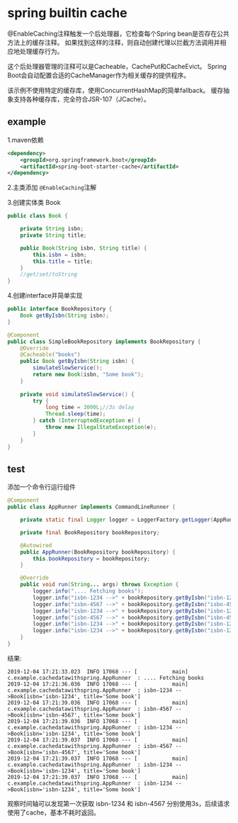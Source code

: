 # spring builtin cache

@EnableCaching注释触发一个后处理器，它检查每个Spring bean是否存在公共方法上的缓存注释。 
如果找到这样的注释，则自动创建代理以拦截方法调用并相应地处理缓存行为。

这个后处理器管理的注释可以是Cacheable，CachePut和CacheEvict。 Spring Boot会自动配置合适的CacheManager作为相关缓存的提供程序。

该示例不使用特定的缓存库，使用ConcurrentHashMap的简单fallback。 缓存抽象支持各种缓存库，完全符合JSR-107（JCache）。

## example

1.maven依赖
```xml
<dependency>
    <groupId>org.springframework.boot</groupId>
    <artifactId>spring-boot-starter-cache</artifactId>
</dependency>
```
2.主类添加 ``@EnableCaching``注解

3.创建实体类 Book
```java
public class Book {

    private String isbn;
    private String title;

    public Book(String isbn, String title) {
        this.isbn = isbn;
        this.title = title;
    }
    //get/set/toString
}
```
4.创建interface并简单实现
```java
public interface BookRepository {
    Book getByIsbn(String isbn);
}
```
```java
@Component
public class SimpleBookRepository implements BookRepository {
    @Override
    @Cacheable("books")
    public Book getByIsbn(String isbn) {
        simulateSlowService();
        return new Book(isbn, "Some book");
    }
    
    private void simulateSlowService() {
        try {
            long time = 3000L;//3s delay
            Thread.sleep(time);
        } catch (InterruptedException e) {
            throw new IllegalStateException(e);
        }
    }
}
```

## test
添加一个命令行运行组件
```java
@Component
public class AppRunner implements CommandLineRunner {

    private static final Logger logger = LoggerFactory.getLogger(AppRunner.class);

    private final BookRepository bookRepository;

    @Autowired
    public AppRunner(BookRepository bookRepository) {
        this.bookRepository = bookRepository;
    }

    @Override
    public void run(String... args) throws Exception {
        logger.info(".... Fetching books");
        logger.info("isbn-1234 -->" + bookRepository.getByIsbn("isbn-1234"));
        logger.info("isbn-4567 -->" + bookRepository.getByIsbn("isbn-4567"));
        logger.info("isbn-1234 -->" + bookRepository.getByIsbn("isbn-1234"));
        logger.info("isbn-4567 -->" + bookRepository.getByIsbn("isbn-4567"));
        logger.info("isbn-1234 -->" + bookRepository.getByIsbn("isbn-1234"));
        logger.info("isbn-1234 -->" + bookRepository.getByIsbn("isbn-1234"));
    }
}
```
结果:
```
2019-12-04 17:21:33.023  INFO 17068 --- [           main] c.example.cachedatawithspring.AppRunner  : .... Fetching books
2019-12-04 17:21:36.036  INFO 17068 --- [           main] c.example.cachedatawithspring.AppRunner  : isbn-1234 -->Book[isbn='isbn-1234', title='Some book']
2019-12-04 17:21:39.036  INFO 17068 --- [           main] c.example.cachedatawithspring.AppRunner  : isbn-4567 -->Book[isbn='isbn-4567', title='Some book']
2019-12-04 17:21:39.036  INFO 17068 --- [           main] c.example.cachedatawithspring.AppRunner  : isbn-1234 -->Book[isbn='isbn-1234', title='Some book']
2019-12-04 17:21:39.037  INFO 17068 --- [           main] c.example.cachedatawithspring.AppRunner  : isbn-4567 -->Book[isbn='isbn-4567', title='Some book']
2019-12-04 17:21:39.037  INFO 17068 --- [           main] c.example.cachedatawithspring.AppRunner  : isbn-1234 -->Book[isbn='isbn-1234', title='Some book']
2019-12-04 17:21:39.037  INFO 17068 --- [           main] c.example.cachedatawithspring.AppRunner  : isbn-1234 -->Book[isbn='isbn-1234', title='Some book']
```
观察时间轴可以发现第一次获取 isbn-1234 和 isbn-4567 分别使用3s，后续请求使用了cache，基本不耗时返回。